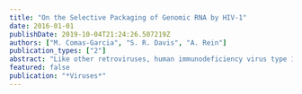 ```yaml
---
title: "On the Selective Packaging of Genomic RNA by HIV-1"
date: 2016-01-01
publishDate: 2019-10-04T21:24:26.507219Z
authors: ["M. Comas-Garcia", "S. R. Davis", "A. Rein"]
publication_types: ["2"]
abstract: "Like other retroviruses, human immunodeficiency virus type 1 (HIV-1) selectively packages genomic RNA (gRNA) during virus assembly. However, in the absence of the gRNA, cellular messenger RNAs (mRNAs) are packaged. While the gRNA is selected because of its cis-acting packaging signal, the mechanism of this selection is not understood. The affinity of Gag (the viral structural protein) for cellular RNAs at physiological ionic strength is not much higher than that for the gRNA. However, binding to the gRNA is more salt-resistant, implying that it has a higher non-electrostatic component. We have previously studied the spacer 1 (SP1) region of Gag and showed that it can undergo a concentration-dependent conformational transition. We proposed that this transition represents the first step in assembly, i.e., the conversion of Gag to an assembly-ready state. To explain selective packaging of gRNA, we suggest here that binding of Gag to gRNA, with its high non-electrostatic component, triggers this conversion more readily than binding to other RNAs; thus we predict that a Gag-gRNA complex will nucleate particle assembly more efficiently than other Gag-RNA complexes. New data shows that among cellular mRNAs, those with long 3'-untranslated regions (UTR) are selectively packaged. It seems plausible that the 3'-UTR, a stretch of RNA not occupied by ribosomes, offers a favorable binding site for Gag."
featured: false
publication: "*Viruses*"
---
```


